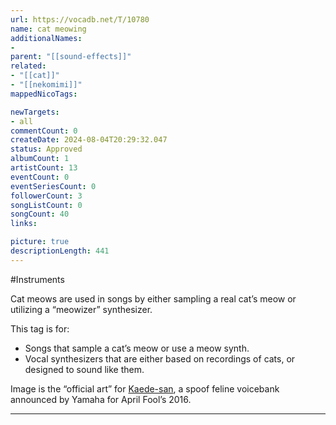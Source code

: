 ```yaml
---
url: https://vocadb.net/T/10780
name: cat meowing
additionalNames: 
- 
parent: "[[sound-effects]]"
related:
- "[[cat]]"
- "[[nekomimi]]"
mappedNicoTags:

newTargets:
- all
commentCount: 0
createDate: 2024-08-04T20:29:32.047
status: Approved
albumCount: 1
artistCount: 13
eventCount: 0
eventSeriesCount: 0
followerCount: 3
songListCount: 0
songCount: 40
links: 

picture: true
descriptionLength: 441
---
```


#Instruments

Cat meows are used in songs by either sampling a real cat’s meow or utilizing a “meowizer” synthesizer.

This tag is for:
- Songs that sample a cat’s meow or use a meow synth.
- Vocal synthesizers that are either based on recordings of cats, or designed to sound like them.

Image is the “official art” for [Kaede-san](https://www.vocaloid.com/articles/vocaloid4_kaedesan), a spoof feline voicebank announced by Yamaha for April Fool’s 2016.

---

